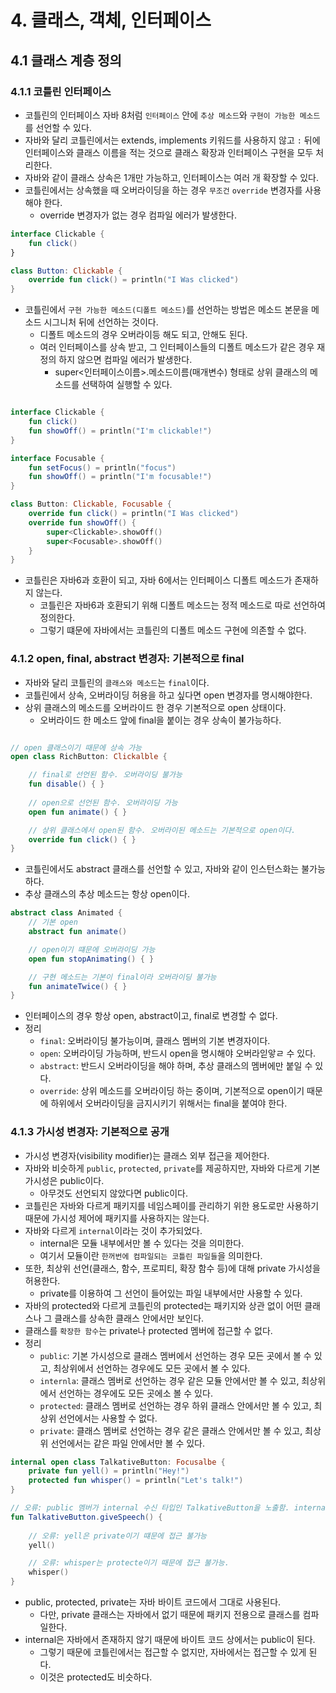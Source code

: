 # 4. 클래스, 객체, 인터페이스

## 4.1 클래스 계층 정의

### 4.1.1 코틀린 인터페이스

- 코틀린의 인터페이스 자바 8처럼 `인터페이스` 안에 `추상 메소드`와 `구현이 가능한 메소드`를 선언할 수 있다.
- 자바와 달리 코틀린에서는 extends, implements 키워드를 사용하지 않고 `:` 뒤에 인터페이스와 클래스 이름을 적는 것으로 클래스 확장과 인터페이스 구현을 모두 처리한다.
- 자바와 같이 클래스 상속은 1개만 가능하고, 인터페이스는 여러 개 확장할 수 있다.
- 코틀린에서는 상속했을 때 오버라이딩을 하는 경우 `무조건` `override` 변경자를 사용해야 한다.
  - override 변경자가 없는 경우 컴파일 에러가 발생한다.

```kotlin
interface Clickable {
    fun click()
}

class Button: Clickable {
    override fun click() = println("I Was clicked")
}
```

- 코틀린에서 `구현 가능한 메소드(디폴트 메소드)`를 선언하는 방법은 메소드 본문을 메소드 시그니처 뒤에 선언하는 것이다.
  - 디폴트 메소드의 경우 오버라이등 해도 되고, 안해도 된다.
  - 여러 인터페이스를 상속 받고, 그 인터페이스들의 디폴트 메소드가 같은 경우 재정의 하지 않으면 컴파일 에러가 발생한다.
    - super<인터페이스이름>.메소드이름(매개변수) 형태로 상위 클래스의 메소드를 선택하여 실행할 수 있다.

```kotlin

interface Clickable {
    fun click()
    fun showOff() = println("I'm clickable!")
}

interface Focusable {
    fun setFocus() = println("focus")
    fun showOff() = println("I'm focusable!")
}

class Button: Clickable, Focusable {
    override fun click() = println("I Was clicked")
    override fun showOff() {
        super<Clickable>.showOff()
        super<Focusable>.showOff()
    }
}
```

- 코틀린은 자바6과 호환이 되고, 자바 6에서는 인터페이스 디폴트 메소드가 존재하지 않는다.
  - 코틀린은 자바6과 호환되기 위해 디폴트 메소드는 정적 메소드로 따로 선언하여 정의한다.
  - 그렇기 떄문에 자바에서는 코틀린의 디폴트 메소드 구현에 의존할 수 없다.

### 4.1.2 open, final, abstract 변경자: 기본적으로 final

- 자바와 달리 코틀린의 `클래스와 메소드`는 `final`이다.
- 코틀린에서 상속, 오버라이딩 허용을 하고 싶다면 open 변경자를 명시해야한다.
- 상위 클래스의 메소드를 오버라이드 한 경우 기본적으로 open 상태이다.
  - 오버라이드 한 메소드 앞에 final을 붙이는 경우 상속이 불가능하다.

```kotlin

// open 클래스이기 때문에 상속 가능
open class RichButton: Clickalble {

    // final로 선언된 함수. 오버라이딩 불가능
    fun disable() { }
    
    // open으로 선언된 함수. 오버라이딩 가능
    open fun animate() { }

    // 상위 클래스에서 open된 함수. 오버라이된 메소드는 기본적으로 open이다.
    override fun click() { }
}

```

- 코틀린에서도 abstract 클래스를 선언할 수 있고, 자바와 같이 인스턴스화는 불가능하다.
- 추상 클래스의 추상 메소드는 항상 open이다.

```kotlin
abstract class Animated {
    // 기본 open
    abstract fun animate()

    // open이기 떄문에 오버라이딩 가능
    open fun stopAnimating() { }

    // 구현 메소드는 기본이 final이라 오버라이딩 불가능
    fun animateTwice() { }
}
```

- 인터페이스의 경우 항상 open, abstract이고, final로 변경할 수 없다.
- 정리
  - `final`: 오버라이딩 불가능이며, 클래스 멤버의 기본 변경자이다.
  - `open`: 오버라이딩 가능하며, 반드시 open을 명시해야 오버라읻앟ㄹ 수 있다.
  - `abstract`: 반드시 오버라이딩을 해야 하며, 추상 클래스의 멤버에만 붙일 수 있다.
  - `override`: 상위 메소드를 오버라이딩 하는 중이며, 기본적으로 open이기 때문에 하위에서 오버라이딩을 금지시키기 위해서는 final을 붙여야 한다.

### 4.1.3 가시성 변경자: 기본적으로 공개

- 가시성 변경자(visibility modifier)는 클래스 외부 접근을 제어한다.
- 자바와 비슷하게 `public`, `protected`, `private`를 제공하지만, 자바와 다르게 기본 가시성은 public이다.
  - 아무것도 선언되지 않았다면 public이다.
- 코틀린은 자바와 다르게 패키지를 네임스페이를 관리하기 위한 용도로만 사용하기 때문에 가시성 제어에 패키지를 사용하지는 않는다.
- 자바와 다르게 `internal`이라는 것이 추가되었다.
  - internal은 모듈 내부에서만 볼 수 있다는 것을 의미한다.
  - 여기서 모듈이란 `한꺼번에 컴파일되는 코틀린 파일들`을 의미한다.
- 또한, 최상위 선언(클래스, 함수, 프로피티, 확장 함수 등)에 대해 private 가시성을 허용한다.
  - private를 이용하여 그 선언이 들어있는 파일 내부에서만 사용할 수 있다.
- 자바의 protected와 다르게 코틀린의 protected는 패키지와 상관 없이 어떤 클래스나 그 클래스를 상속한 클래스 안에서만 보인다.
- 클래스를 `확장한 함수`는 private나 protected 멤버에 접근할 수 없다.
- 정리
  - `public`: 기본 가시성으로 클래스 멤버에서 선언하는 경우 모든 곳에서 볼 수 있고, 최상위에서 선언하는 경우에도 모든 곳에서 볼 수 있다.
  - `internla`: 클래스 멤버로 선언하는 경우 같은 모듈 안에서만 볼 수 있고, 최상위에서 선언하는 경우에도 모든 곳에소 볼 수 있다.
  - `protected`: 클래스 멤버로 선언하는 경우 하위 클래스 안에서만 볼 수 있고, 최상위 선언에서는 사용할 수 없다.
  - `private`: 클래스 멤버로 선언하는 경우 같은 클래스 안에서만 볼 수 있고, 최상위 선언에서는 같은 파일 안에서만 볼 수 있다.

```kotlin
internal open class TalkativeButton: Focusalbe {
    private fun yell() = println("Hey!")
    protected fun whisper() = println("Let's talk!")
}

// 오류: public 멤버가 internal 수신 타입인 TalkativeButton을 노출함. internal로 바꾸면 가능.
fun TalkativeButton.giveSpeech() {
    
    // 오류: yell은 private이기 떄문에 접근 불가능
    yell()

    // 오류: whisper는 protecte이기 때문에 접근 불가능.
    whisper()
}
```

- public, protected, private는 자바 바이트 코드에서 그대로 사용된다.
  - 다만, private 클래스는 자바에서 없기 때문에 패키지 전용으로 클래스를 컴파일한다.
- internal은 자바에서 존재하지 않기 때문에 바이트 코드 상에서는 public이 된다.
  - 그렇기 때문에 코틀린에서는 접근할 수 없지만, 자바에서는 접근할 수 있게 된다.
  - 이것은 protected도 비슷하다.
